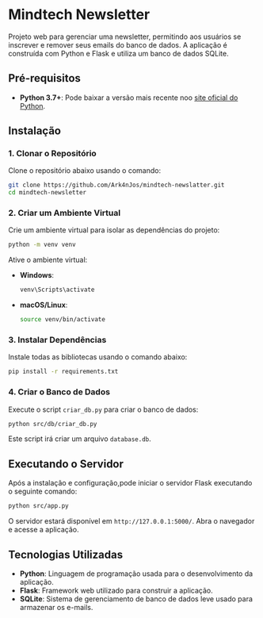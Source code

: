 # Mindtech Newsletter

Projeto web para gerenciar uma newsletter, permitindo aos usuários se inscrever e remover seus emails do banco de dados. A aplicação é construída com Python e Flask e utiliza um banco de dados SQLite.

## Pré-requisitos

- **Python 3.7+**: Pode baixar a versão mais recente noo [site oficial do Python](https://www.python.org/downloads/).

## Instalação

### 1. Clonar o Repositório

Clone o repositório abaixo usando o comando:

```bash
git clone https://github.com/Ark4nJos/mindtech-newslatter.git
cd mindtech-newsletter
```

### 2. Criar um Ambiente Virtual

Crie um ambiente virtual para isolar as dependências do projeto:

```bash
python -m venv venv
```

Ative o ambiente virtual:

- **Windows**: 
  ```bash
  venv\Scripts\activate
  ```
- **macOS/Linux**: 
  ```bash
  source venv/bin/activate
  ```

### 3. Instalar Dependências

Instale todas as bibliotecas usando o comando abaixo:

```bash
pip install -r requirements.txt
```

### 4. Criar o Banco de Dados

Execute o script `criar_db.py` para criar o banco de dados:

```bash
python src/db/criar_db.py
```

Este script irá criar um arquivo `database.db`.

## Executando o Servidor

Após a instalação e configuração,pode iniciar o servidor Flask executando o seguinte comando:

```bash
python src/app.py
```

O servidor estará disponível em `http://127.0.0.1:5000/`. Abra o navegador e  acesse a aplicação.


## Tecnologias Utilizadas

- **Python**: Linguagem de programação usada para o desenvolvimento da aplicação.
- **Flask**: Framework web utilizado para construir a aplicação.
- **SQLite**: Sistema de gerenciamento de banco de dados leve usado para armazenar os e-mails.
